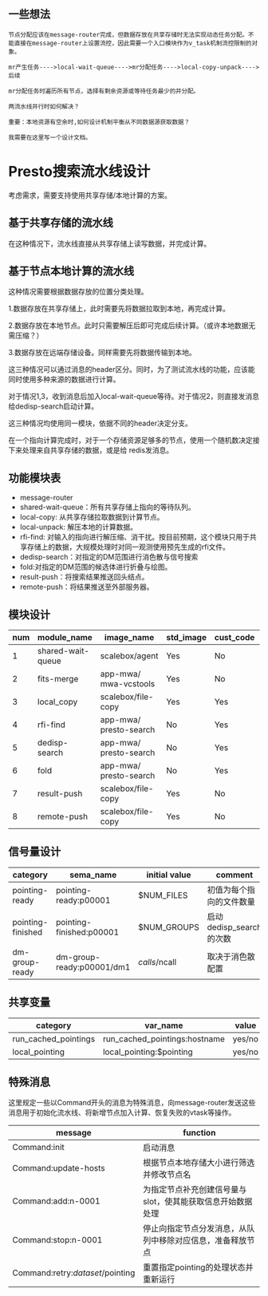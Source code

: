 ## 一些想法

    节点分配应该在message-router完成，但数据存放在共享存储时无法实现动态任务分配。不能直接在message-router上设置流控，因此需要一个入口模块作为v_task机制流控限制的对象。

    mr产生任务---->local-wait-queue---->mr分配任务---->local-copy-unpack---->后续

    mr分配任务时遍历所有节点，选择有剩余资源或等待任务最少的并分配。

    两流水线并行时如何解决？

    重要：本地资源有空余时,如何设计机制平衡从不同数据源获取数据？

    我需要在这里写一个设计文档。

# Presto搜索流水线设计

考虑需求，需要支持使用共享存储/本地计算的方案。

## 基于共享存储的流水线

在这种情况下，流水线直接从共享存储上读写数据，并完成计算。

## 基于节点本地计算的流水线

这种情况需要根据数据存放的位置分类处理。

1.数据存放在共享存储上，此时需要先将数据拉取到本地，再完成计算。

2.数据存放在本地节点。此时只需要解压后即可完成后续计算。（或许本地数据无需压缩？）

3.数据存放在远端存储设备。同样需要先将数据传输到本地。

这三种情况可以通过消息的header区分。同时，为了测试流水线的功能，应该能同时使用多种来源的数据进行计算。

对于情况1,3，收到消息后加入local-wait-queue等待。对于情况2，则直接发消息给dedisp-search启动计算。

这三种情况均使用同一模块，依据不同的header决定分支。

在一个指向计算完成时，对于一个存储资源足够多的节点，使用一个随机数决定接下来处理来自共享存储的数据，或是给
redis发消息。

## 功能模块表

- message-router
- shared-wait-queue：所有共享存储上指向的等待队列。
- local-copy: 从共享存储拉取数据到计算节点。
- local-unpack: 解压本地的计算数据。
- rfi-find: 对输入的指向进行解压缩、消干扰。按目前预期，这个模块只用于共享存储上的数据，大规模处理时对同一观测使用预先生成的rfi文件。
- dedisp-search：对指定的DM范围进行消色散与信号搜索
- fold:对指定的DM范围的候选体进行折叠与绘图。
- result-push：将搜索结果推送回头结点。
- remote-push：将结果推送至外部服务器。

## 模块设计

| num | module_name      | image_name        | std_image|cust_code| input_message     | input_path     | output_message    | output_path    |
| --- | ---------------- | ----------------- | ------ | -----      | ----------------- | ----------------- | ----------------- | ----------------- |
| 1 | shared-wait-queue | scalebox/agent     | Yes   | No    | 1257010784/p00001 | | ${input_message} | |
| 2 | fits-merge | app-mwa/ mwa-vcstools    | Yes   | No    | 1257010784/p00023/t1257010786_1257010965 |mwa/1chy/${input_message} | ${input_message} |mwa/24ch/${input_message}.zst|
| 3 | local_copy | scalebox/file-copy | Yes  | Yes   | 1257010784/p00023/ | mwa/24ch/${input_message}| ${input_message} | |
| 4 | rfi-find | app-mwa/ presto-search     | No   |  Yes   | 1257010784/p00001 | mwa/24ch/${input_message} | ${input_message} | mwa/dedisp/${input_message}_rfifind.mask |
| 5 | dedisp-search | app-mwa/ presto-search     | No   | Yes    | 1257010784/p00001/01 | mwa/24ch/1257010784/p00001 | 1257010784/p00001/dm1/group01 | mwa/dedisp/${output_message} |
| 6 | fold | app-mwa/ presto-search     | No   | Yes    | 1257010784/p00001/dm01 | mwa/dedisp/${input_message} | {input_message} | mwa/png/${output_message} |
| 7 | result-push | scalebox/file-copy | Yes  | No    | 1257010784/p00023/ | mwa/24ch/${input_message}| ${input_message} | |
| 8 | remote-push | scalebox/file-copy | Yes  | No    | 1257010784/p00023/ | mwa/24ch/${input_message}| ${input_message} | |

## 信号量设计

| category      | sema_name                                                  | initial value    |  comment |
| ------------- | ---------------------------------------------------------- |  --------------- | -------- |
| pointing-ready | pointing-ready:p00001 | $NUM_FILES | 初值为每个指向的文件数量 |
| pointing-finished | pointing-finished:p00001 | $NUM_GROUPS | 启动dedisp_search的次数 |
| dm-group-ready | dm-group-ready:p00001/dm1 | $calls/$ncall | 取决于消色散配置 |

## 共享变量

| category     | var_name              | value                            |
| -------------------- | ------------------------------ |  -------------- |
| run_cached_pointings | run_cached_pointings:hostname  |  yes/no         |
| local_pointing       | local_pointing:$pointing       |  yes/no         |


## 特殊消息

这里规定一些以Command开头的消息为特殊消息，向message-router发送这些消息用于初始化流水线、将新增节点加入计算、恢复失败的vtask等操作。

| message                     | function                                              |
| --------------------------- | ----------------------------------------------------- |
| Command:init                | 启动消息                                               |
| Command:update-hosts        | 根据节点本地存储大小进行筛选并修改节点名                  |
| Command:add:n-0001          | 为指定节点补充创建信号量与slot，使其能获取信息开始数据处理 |
| Command:stop:n-0001         | 停止向指定节点分发消息，从队列中移除对应信息，准备释放节点 |
| Command:retry:$dataset/$pointing | 重置指定pointing的处理状态并重新运行               |